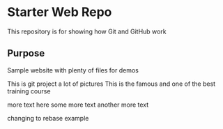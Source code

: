 # Starter Web Repo

This repository is for showing how Git and GitHub work

## Purpose

Sample website with plenty of files for demos

This is git project 
a lot of pictures
This is the famous and one of the best training course

more text here
some more text 
another more text

changing to rebase example

